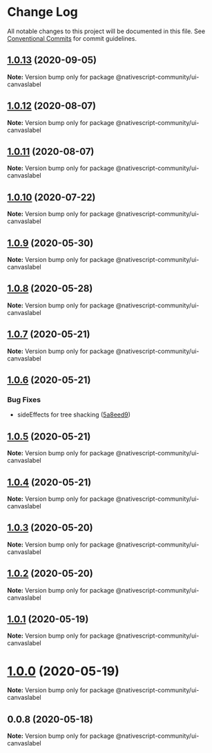 # Change Log

All notable changes to this project will be documented in this file.
See [Conventional Commits](https://conventionalcommits.org) for commit guidelines.

## [1.0.13](https://github.com/nativescript-community/ui-canvaslabel/compare/v1.0.12...v1.0.13) (2020-09-05)

**Note:** Version bump only for package @nativescript-community/ui-canvaslabel





## [1.0.12](https://github.com/nativescript-community/ui-canvaslabel/compare/v1.0.11...v1.0.12) (2020-08-07)

**Note:** Version bump only for package @nativescript-community/ui-canvaslabel





## [1.0.11](https://github.com/nativescript-community/ui-canvaslabel/compare/v1.0.10...v1.0.11) (2020-08-07)

**Note:** Version bump only for package @nativescript-community/ui-canvaslabel





## [1.0.10](https://github.com/nativescript-community/ui-canvaslabel/compare/v1.0.9...v1.0.10) (2020-07-22)

**Note:** Version bump only for package @nativescript-community/ui-canvaslabel





## [1.0.9](https://github.com/nativescript-community/ui-canvaslabel/compare/v1.0.8...v1.0.9) (2020-05-30)

**Note:** Version bump only for package @nativescript-community/ui-canvaslabel





## [1.0.8](https://github.com/nativescript-community/ui-canvaslabel/compare/v1.0.7...v1.0.8) (2020-05-28)

**Note:** Version bump only for package @nativescript-community/ui-canvaslabel





## [1.0.7](https://github.com/nativescript-community/ui-canvaslabel/compare/v1.0.6...v1.0.7) (2020-05-21)

**Note:** Version bump only for package @nativescript-community/ui-canvaslabel





## [1.0.6](https://github.com/nativescript-community/ui-canvaslabel/compare/v1.0.5...v1.0.6) (2020-05-21)


### Bug Fixes

* sideEffects for tree shacking ([5a8eed9](https://github.com/nativescript-community/ui-canvaslabel/commit/5a8eed933397f7b3ab8acd4a05cb063c92e8a9ea))





## [1.0.5](https://github.com/nativescript-community/ui-canvaslabel/compare/v1.0.4...v1.0.5) (2020-05-21)

**Note:** Version bump only for package @nativescript-community/ui-canvaslabel





## [1.0.4](https://github.com/nativescript-community/ui-canvaslabel/compare/v1.0.3...v1.0.4) (2020-05-21)

**Note:** Version bump only for package @nativescript-community/ui-canvaslabel





## [1.0.3](https://github.com/nativescript-community/ui-canvaslabel/compare/v1.0.2...v1.0.3) (2020-05-20)

**Note:** Version bump only for package @nativescript-community/ui-canvaslabel





## [1.0.2](https://github.com/nativescript-community/ui-canvaslabel/compare/v1.0.1...v1.0.2) (2020-05-20)

**Note:** Version bump only for package @nativescript-community/ui-canvaslabel





## [1.0.1](https://github.com/nativescript-community/ui-canvaslabel/compare/v1.0.0...v1.0.1) (2020-05-19)

**Note:** Version bump only for package @nativescript-community/ui-canvaslabel





# [1.0.0](https://github.com/nativescript-community/ui-canvaslabel/compare/v0.0.8...v1.0.0) (2020-05-19)

**Note:** Version bump only for package @nativescript-community/ui-canvaslabel





## 0.0.8 (2020-05-18)

**Note:** Version bump only for package @nativescript-community/ui-canvaslabel
